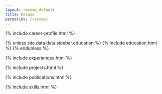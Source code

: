 ```yaml
---
layout: resume_default
title: Resume
permalink: /resume/
---
```



{% include career-profile.html %}

{% unless site.data.data.sidebar.education %}
  {% include education.html %}
{% endunless %}

{% include experiences.html %}

{% include projects.html %}

{% include publications.html %}

{% include skills.html %}